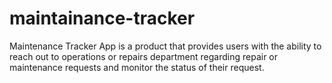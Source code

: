 # maintainance-tracker
Maintenance Tracker App is a product that provides users with the ability to reach out to operations or repairs department regarding repair or maintenance requests and monitor the status of their request.
